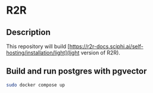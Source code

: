 # R2R

## Description

This repository will build [https://r2r-docs.sciphi.ai/self-hosting/installation/light](light version of R2R).

## Build and run postgres with pgvector

```bash
sudo docker compose up
```
